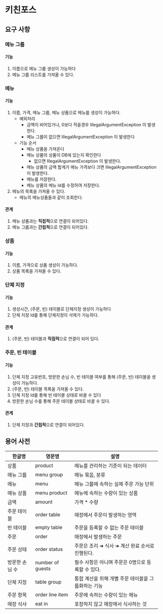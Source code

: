 # 키친포스

## 요구 사항
### 메뉴 그룹
#### 기능
1. 이름으로 메뉴 그룹 생성이 가능하다
2. 메뉴 그룹 리스트를 가져올 수 있다.
### 메뉴
#### 기능
1. 이름, 가격, 메뉴 그룹, 메뉴 상품으로 메뉴를 생성이 가능하다.
    - 예외처리
        - 금액이 비어있거나, 0보다 적을경우 IllegalArgumentException 이 발생한다.
        - 메뉴 그룹이 없으면 IllegalArgumentException 이 발생한다
    - 기능 순서
        - 메뉴 상품을 가져온다
        - 메뉴 상품의 상품이 DB에 있는지 확인한다
            - 없으면 IllegalArgumentException 이 발생한다.
        - 메뉴 상품의 금액 합계가 메뉴 가격보다 크면 IllegalArgumentException이 발생한다.
        - 메뉴를 저장한다.
        - 메뉴 상품의 메뉴 Id를 수정하여 저장한다.
2. 메뉴의 목록을 가져올 수 있다.
    - 메뉴의 메뉴상품들과 같이 조회한다.
#### 관계
1. 메뉴 상품과는 **직접적**으로 연결이 되어있다.
2. 메뉴 그룹과는 **간접적**으로 연결이 되어있다.
### 상품
#### 기능
1. 이름, 가격으로 상품 생성이 가능하다.
2. 상품 목록을 가져올 수 있다.
### 단체 지정
#### 기능
1. 생성시간, (주문, 빈) 테이블로 단체지정 생성이 가능하다
2. 단체 지정 Id를 통해 단체지정이 삭제가 가능하다.
#### 관계
1. (주문, 빈) 테이블과 **직접적**으로 연결이 되어 있다.
### 주문, 빈 테이블
#### 기능
1. 단체 지정 고유번호, 방문한 손님 수, 빈 테이블 여부를 통해 (주문, 빈) 테이블을 생성이 가능하다.
2. (주문, 빈) 테이블 목록을 가져올 수 있다.
3. 단체 지정 Id를 통해 빈 테이블 상태로 바꿀 수 있다
4. 방문한 손님 수를 통해 주문 테이블 상태로 바꿀 수 있다.
#### 관계
1. 단체 지정과 **간접적**으로 연결이 되어있다.
## 용어 사전

| 한글명 | 영문명 | 설명 |
| --- | --- | --- |
| 상품 | product | 메뉴를 관리하는 기준이 되는 데이터 |
| 메뉴 그룹 | menu group | 메뉴 묶음, 분류 |
| 메뉴 | menu | 메뉴 그룹에 속하는 실제 주문 가능 단위 |
| 메뉴 상품 | menu product | 메뉴에 속하는 수량이 있는 상품 |
| 금액 | amount | 가격 * 수량 |
| 주문 테이블 | order table | 매장에서 주문이 발생하는 영역 |
| 빈 테이블 | empty table | 주문을 등록할 수 없는 주문 테이블 |
| 주문 | order | 매장에서 발생하는 주문 |
| 주문 상태 | order status | 주문은 조리 ➜ 식사 ➜ 계산 완료 순서로 진행된다. |
| 방문한 손님 수 | number of guests | 필수 사항은 아니며 주문은 0명으로 등록할 수 있다. |
| 단체 지정 | table group | 통합 계산을 위해 개별 주문 테이블을 그룹화하는 기능 |
| 주문 항목 | order line item | 주문에 속하는 수량이 있는 메뉴 |
| 매장 식사 | eat in | 포장하지 않고 매장에서 식사하는 것 |

